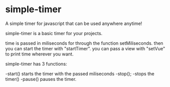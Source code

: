 # simple-timer
A simple timer for javascript that can be used anywhere anytime!

simple-timer is a basic timer for your projects.

time is passed in miliseconds for through the function setMiliseconds.
then you can start the timer with "startTimer".
you can pass a view with "setVue" to print time wherever you want.

simple-timer has 3 functions:

-start()
starts the timer with the passed miliseconds
-stop();
-stops the timer()
-pause()
pauses the timer.
